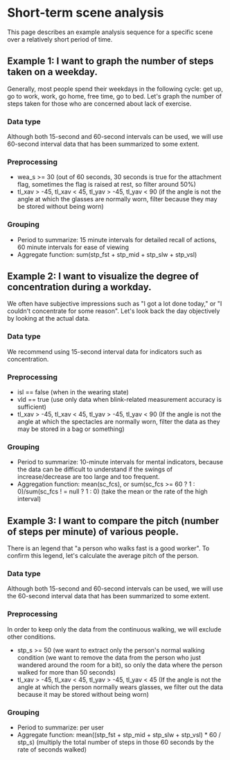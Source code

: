 # Short-term scene analysis <Badge type="tip" text="Standard" />

This page describes an example analysis sequence for a specific scene over a relatively short period of time.

## Example 1: I want to graph the number of steps taken on a weekday.

Generally, most people spend their weekdays in the following cycle: get up, go to work, work, go home, free time, go to bed. Let's graph the number of steps taken for those who are concerned about lack of exercise.

### Data type

Although both 15-second and 60-second intervals can be used, we will use 60-second interval data that has been summarized to some extent.

### Preprocessing

- wea_s >= 30 (out of 60 seconds, 30 seconds is true for the attachment flag, sometimes the flag is raised at rest, so filter around 50%)
- tl_xav > -45, tl_xav < 45, tl_yav > -45, tl_yav < 90 (if the angle is not the angle at which the glasses are normally worn, filter because they may be stored without being worn)

### Grouping

- Period to summarize: 15 minute intervals for detailed recall of actions, 60 minute intervals for ease of viewing
- Aggregate function: sum(stp_fst + stp_mid + stp_slw + stp_vsl)

## Example 2: I want to visualize the degree of concentration during a workday.

We often have subjective impressions such as "I got a lot done today," or "I couldn't concentrate for some reason". Let's look back the day objectively by looking at the actual data.

### Data type

We recommend using 15-second interval data for indicators such as concentration.

### Preprocessing

- isl == false (when in the wearing state)
- vld == true (use only data when blink-related measurement accuracy is sufficient)
- tl_xav > -45, tl_xav < 45, tl_yav > -45, tl_yav < 90 (If the angle is not the angle at which the spectacles are normally worn, filter the data as they may be stored in a bag or something)

### Grouping

- Period to summarize: 10-minute intervals for mental indicators, because the data can be difficult to understand if the swings of increase/decrease are too large and too frequent.
- Aggregation function: mean(sc_fcs), or sum(sc_fcs >= 60 ? 1 : 0)/sum(sc_fcs ! = null ? 1 : 0) (take the mean or the rate of the high interval)

## Example 3: I want to compare the pitch (number of steps per minute) of various people.

There is an legend that "a person who walks fast is a good worker". To confirm this legend, let's calculate the average pitch of the person.

### Data type

Although both 15-second and 60-second intervals can be used, we will use the 60-second interval data that has been summarized to some extent.

### Preprocessing

In order to keep only the data from the continuous walking, we will exclude other conditions.

- stp_s >= 50 (we want to extract only the person's normal walking condition (we want to remove the data from the person who just wandered around the room for a bit), so only the data where the person walked for more than 50 seconds)
- tl_xav > -45, tl_xav < 45, tl_yav > -45, tl_yav < 45 (If the angle is not the angle at which the person normally wears glasses, we filter out the data because it may be stored without being worn)

### Grouping

- Period to summarize: per user
- Aggregate function: mean((stp_fst + stp_mid + stp_slw + stp_vsl) * 60 / stp_s) (multiply the total number of steps in those 60 seconds by the rate of seconds walked)